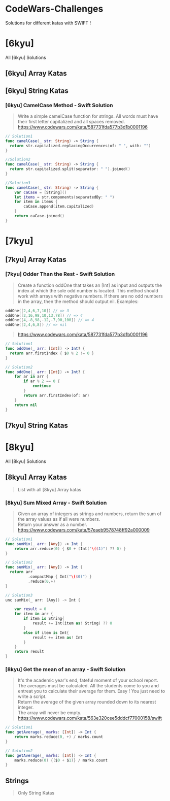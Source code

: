 # CodeWars-Challenges
Solutions for different katas with SWIFT !


# [6kyu]
All [6kyu] Solutions <br />

## [6kyu] Array Katas

## [6kyu] String Katas

### [6kyu] CamelCase Method - Swift Solution
>Write a simple camelCase function for strings. All words must have their first letter capitalized and all spaces removed.
>https://www.codewars.com/kata/587731fda577b3d1b0001196
```swift
// Solution1
func camelCase(_ str: String) -> String {
  return str.capitalized.replacingOccurrences(of: " ", with: "")
}

//Solution2
func camelCase(_ str: String) -> String {
  return str.capitalized.split(separator: " ").joined()
}

//Solution3
func camelCase(_ str: String) -> String {
    var caCase = [String]()
    let items = str.components(separatedBy: " ")
    for item in items {
        caCase.append(item.capitalized)
    }
    return caCase.joined()
}
```

# [7kyu]

## [7kyu] Array Katas

### [7kyu] Odder Than the Rest - Swift Solution
>Create a function oddOne that takes an [Int] as input and outputs the index at which the sole odd number is located.
>This method should work with arrays with negative numbers. If there are no odd numbers in the array, then the method should output nil.
>Examples:
```swift
oddOne([2,4,6,7,10]) // => 3
oddOne([2,16,98,10,13,78]) // => 4
oddOne([4,-8,98,-12,-7,90,100]) // => 4
oddOne([2,4,6,8]) // => nil

```
>https://www.codewars.com/kata/587731fda577b3d1b0001196
```swift
// Solution1
func oddOne(_ arr: [Int]) -> Int? {
  return arr.firstIndex { $0 % 2 != 0 }
}

// Solution2
func oddOne(_ arr: [Int]) -> Int? {
    for ar in arr {
        if ar % 2 == 0 {
            continue
        }
        return arr.firstIndex(of: ar)
    }
    return nil
}
```


## [7kyu] String Katas

# [8kyu]
All [8kyu] Solutions <br />

## [8kyu] Array Katas
> List with all [8kyu] Array katas

### [8kyu] Sum Mixed Array - Swift Solution
>Given an array of integers as strings and numbers, return the sum of the array values as if all were numbers. <br />
>Return your answer as a number. <br />
>https://www.codewars.com/kata/57eaeb9578748ff92a000009
```swift
// Solution1
func sumMix(_ arr: [Any]) -> Int {
    return arr.reduce(0) { $0 + (Int("\($1)") ?? 0) }
}

// Solution2
func sumMix(_ arr: [Any]) -> Int {
  return arr
          .compactMap { Int("\($0)") }
          .reduce(0,+)
}

// Solution3
unc sumMix(_ arr: [Any]) -> Int {

    var result = 0
    for item in arr {
        if item is String{
            result += Int(item as! String) ?? 0
        }
        else if item is Int{
            result += item as! Int
        }
    }
    return result
}
```

### [8kyu] Get the mean of an array - Swift Solution
>It's the academic year's end, fateful moment of your school report. The averages must be calculated. All the students come to you and entreat you to calculate their average for them. Easy ! You just need to write a script. <br />
>Return the average of the given array rounded down to its nearest integer. <br />
>The array will never be empty. <br />
>https://www.codewars.com/kata/563e320cee5dddcf77000158/swift
```swift
// Solution1
func getAverage(_ marks: [Int]) -> Int { 
    return marks.reduce(0, +) / marks.count
}

// Solution2
func getAverage(_ marks: [Int]) -> Int {
    marks.reduce(0) {($0 + $1)} / marks.count
}
```
## Strings
> Only String Katas
